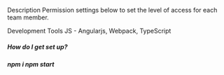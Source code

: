 Description
Permission settings below to set the level of access for each team member.

Development Tools JS - Angularjs, Webpack, TypeScript

<h5>How do I get set up?<h5>

npm i
npm start
